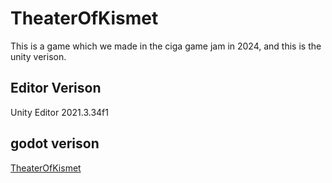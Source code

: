 # TheaterOfKismet
This is a game which we made in the ciga game jam in 2024, and this is the unity verison.
## Editor Verison
Unity Editor 2021.3.34f1
## godot verison
[TheaterOfKismet](https://github.com/AlyName/CiGA_GJ_2024)